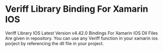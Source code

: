 # Veriff Library Binding For Xamarin IOS 
Veriff Library IOS Latest Version v4.42.0 Bindings For Xamarin IOS Dll Files Are given in repository. 
You can use any Veriff function in your xamarin ios porject by referencing the dll file in your project.


